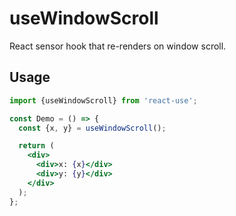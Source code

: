 # useWindowScroll

React sensor hook that re-renders on window scroll.

## Usage

```jsx
import {useWindowScroll} from 'react-use';

const Demo = () => {
  const {x, y} = useWindowScroll();

  return (
    <div>
      <div>x: {x}</div>
      <div>y: {y}</div>
    </div>
  );
};
```
